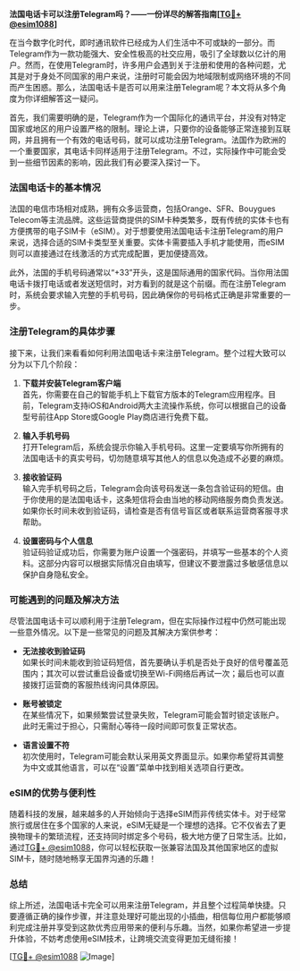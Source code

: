 **法国电话卡可以注册Telegram吗？——一份详尽的解答指南[[TG💪+ @esim1088](https://t.me/s/esim1088)]**

在当今数字化时代，即时通讯软件已经成为人们生活中不可或缺的一部分。而Telegram作为一款功能强大、安全性极高的社交应用，吸引了全球数以亿计的用户。然而，在使用Telegram时，许多用户会遇到关于注册和使用的各种问题，尤其是对于身处不同国家的用户来说，注册时可能会因为地域限制或网络环境的不同而产生困惑。那么，法国电话卡是否可以用来注册Telegram呢？本文将从多个角度为你详细解答这一疑问。

首先，我们需要明确的是，Telegram作为一个国际化的通讯平台，并没有对特定国家或地区的用户设置严格的限制。理论上讲，只要你的设备能够正常连接到互联网，并且拥有一个有效的电话号码，就可以成功注册Telegram。法国作为欧洲的一个重要国家，其电话卡同样适用于注册Telegram。不过，实际操作中可能会受到一些细节因素的影响，因此我们有必要深入探讨一下。

### 法国电话卡的基本情况

法国的电信市场相对成熟，拥有众多运营商，包括Orange、SFR、Bouygues Telecom等主流品牌。这些运营商提供的SIM卡种类繁多，既有传统的实体卡也有方便携带的电子SIM卡（eSIM）。对于想要使用法国电话卡注册Telegram的用户来说，选择合适的SIM卡类型至关重要。实体卡需要插入手机才能使用，而eSIM则可以直接通过在线激活的方式完成配置，更加便捷高效。

此外，法国的手机号码通常以“+33”开头，这是国际通用的国家代码。当你用法国电话卡拨打电话或者发送短信时，对方看到的就是这个前缀。而在注册Telegram时，系统会要求输入完整的手机号码，因此确保你的号码格式正确是非常重要的一步。

### 注册Telegram的具体步骤

接下来，让我们来看看如何利用法国电话卡来注册Telegram。整个过程大致可以分为以下几个阶段：

1. **下载并安装Telegram客户端**  
   首先，你需要在自己的智能手机上下载官方版本的Telegram应用程序。目前，Telegram支持iOS和Android两大主流操作系统，你可以根据自己的设备型号前往App Store或Google Play商店进行免费下载。

2. **输入手机号码**  
   打开Telegram后，系统会提示你输入手机号码。这里一定要填写你所拥有的法国电话卡的真实号码，切勿随意填写其他人的信息以免造成不必要的麻烦。

3. **接收验证码**  
   输入完手机号码之后，Telegram会向该号码发送一条包含验证码的短信。由于你使用的是法国电话卡，这条短信将会由当地的移动网络服务商负责发送。如果你长时间未收到验证码，请检查是否有信号盲区或者联系运营商客服寻求帮助。

4. **设置密码与个人信息**  
   验证码验证成功后，你需要为账户设置一个强密码，并填写一些基本的个人资料。这部分内容可以根据实际情况自由填写，但建议不要泄露过多敏感信息以保护自身隐私安全。

### 可能遇到的问题及解决方法

尽管法国电话卡可以顺利用于注册Telegram，但在实际操作过程中仍然可能出现一些意外情况。以下是一些常见的问题及其解决方案供参考：

- **无法接收到验证码**  
  如果长时间未能收到验证码短信，首先要确认手机是否处于良好的信号覆盖范围内；其次可以尝试重启设备或切换至Wi-Fi网络后再试一次；最后也可以直接拨打运营商的客服热线询问具体原因。

- **账号被锁定**  
  在某些情况下，如果频繁尝试登录失败，Telegram可能会暂时锁定该账户。此时无需过于担心，只需耐心等待一段时间即可恢复正常状态。

- **语言设置不符**  
  初次使用时，Telegram可能会默认采用英文界面显示。如果你希望将其调整为中文或其他语言，可以在“设置”菜单中找到相关选项自行更改。

### eSIM的优势与便利性

随着科技的发展，越来越多的人开始倾向于选择eSIM而非传统实体卡。对于经常旅行或居住在多个国家的人来说，eSIM无疑是一个理想的选择。它不仅省去了更换物理卡的繁琐流程，还支持同时绑定多个号码，极大地方便了日常生活。比如，通过[TG💪+ @esim1088](https://t.me/s/esim1088)，你可以轻松获取一张兼容法国及其他国家地区的虚拟SIM卡，随时随地畅享无国界沟通的乐趣！

### 总结

综上所述，法国电话卡完全可以用来注册Telegram，并且整个过程简单快捷。只要遵循正确的操作步骤，并注意处理好可能出现的小插曲，相信每位用户都能够顺利完成注册并享受到这款优秀应用带来的便利与乐趣。当然，如果你希望进一步提升体验，不妨考虑使用eSIM技术，让跨境交流变得更加无缝衔接！

[[TG💪+ @esim1088](https://t.me/s/esim1088) ![Image](https://i.postimg.cc/4NQfJmqS/Snipaste-2025-05-13-00-14-12.png)]